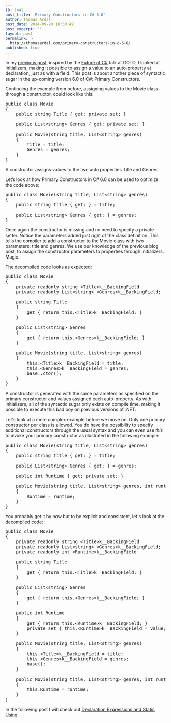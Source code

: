```yaml
---
ID: 1442
post_title: 'Primary Constructors in C# 6.0'
author: Thomas Ardal
post_date: 2014-09-29 18:33:49
post_excerpt: ""
layout: post
permalink: >
  http://thomasardal.com/primary-constructors-in-c-6-0/
published: true
---
```

In my <a href="http://thomasardal.com/auto-properties-with-initializers-in-c-6-0/">previous post</a>, inspired by the <a href="http://gotocon.com/aarhus-2014/presentations/show_presentation.jsp?oid=6227">Future of C#</a> talk at GOTO, I looked at Initializers, making it possible to assign a value to an auto-property at declaration, just as with a field. This post is about another piece of syntactic sugar in the up-coming version 6.0 of C#: Primary Constructors.
 
Continuing the example from before, assigning values to the Movie class through a constructor, could look like this:
 
<pre class="lang:c# decode:true " >public class Movie
{
    public string Title { get; private set; }
 
    public List&lt;string&gt; Genres { get; private set; }
 
    public Movie(string title, List&lt;string&gt; genres)
    {
        Title = title;
        Genres = genres;
    }
}</pre>

A constructor assigns values to the two auto properties Title and Genres.
 
Let’s look at how Primary Constructors in C# 6.0 can be used to optimize the code above:
 
<pre class="lang:c# decode:true " >public class Movie(string title, List&lt;string&gt; genres)
{
    public string Title { get; } = title;
 
    public List&lt;string&gt; Genres { get; } = genres;
}</pre> 

Once again the constructor is missing and no need to specify a private setter. Notice the parameters added just right of the class definition. This tells the compiler to add a constructor to the Movie class with two parameters: title and genres. We use our knowledge of the previous blog post, to assign the constructor parameters to properties through initializers. Magic.
 
The decompiled code looks as expected:
 
<pre class="lang:default decode:true " >public class Movie
{
    private readonly string &lt;Title&gt;k__BackingField
    private readonly List&lt;string&gt; &lt;Genres&gt;k__BackingField;
    
    public string Title
    {
        get { return this.&lt;Title&gt;k__BackingField; }
    }
 
    public List&lt;string&gt; Genres
    {
        get { return this.&lt;Genres&gt;k__BackingField; }
    }
    
    public Movie(string title, List&lt;string&gt; genres)
    {
    	this.&lt;Title&gt;k__BackingField = title;
    	this.&lt;Genres&gt;k__BackingField = genres;
    	base..ctor();
    }
}</pre> 

A constructor is generated with the same parameters as specified on the primary constructor and values assigned each auto-property. As with initializers, all of the syntactic sugar only exists on compile time, making it possible to execute this bad boy on previous versions of .NET.
 
Let's look at a more complex example before we move on. Only one primary constructor per class is allowed. You do have the possibility to specify additional constructors through the usual syntax and you can even use <em>this</em> to invoke your primary constructor as illustrated in the following example:
 
<pre class="lang:default decode:true " >public class Movie(string title, List&lt;string&gt; genres)
{
    public string Title { get; } = title;
 
    public List&lt;string&gt; Genres { get; } = genres;
 
    public int Runtime { get; private set; }
 
    public Movie(string title, List&lt;string&gt; genres, int runtime) : this(title, genres)
    {
        Runtime = runtime;
    }
}</pre> 

You probably get it by now but to be explicit and consistent, let's look at the decompiled code:
 
<pre class="lang:c# decode:true " >public class Movie
{
    private readonly string &lt;Title&gt;k__BackingField
    private readonly List&lt;string&gt; &lt;Genres&gt;k__BackingField;
    private readonly int &lt;Runtime&gt;k__BackingField
    
    public string Title
    {
        get { return this.&lt;Title&gt;k__BackingField; }
    }
    
    public List&lt;string&gt; Genres
    {
        get { return this.&lt;Genres&gt;k__BackingField; }
    }
    
    public int Runtime
    {
        get { return this.&lt;Runtime&gt;k__BackingField; }
        private set { this.&lt;Runtime&gt;k__BackingField = value; }
    }
 
    public Movie(string title, List&lt;string&gt; genres)
    {
        this.&lt;Title&gt;k__BackingField = title;
        this.&lt;Genres&gt;k__BackingField = genres;
        base();
    }
 
    public Movie(string title, List&lt;string&gt; genres, int runtime) : this(title, genres)
    {
        this.Runtime = runtime;
    }
}</pre> 

In the following post I will check out <a href="http://thomasardal.com/declaration-expressions-and-static-using-in-c-6-0/">Declaration Expressions and Static Using</a>.
